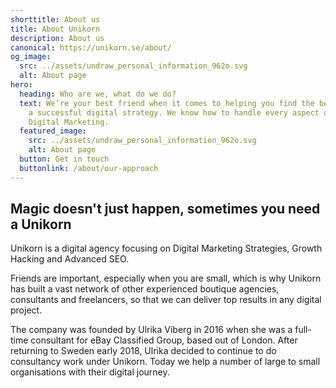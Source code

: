 ```yaml
---
shorttitle: About us
title: About Unikorn
description: About us
canonical: https://unikorn.se/about/
og_image:
  src: ../assets/undraw_personal_information_962o.svg
  alt: About page
hero:
  heading: Who are we, what do we do?
  text: We’re your best friend when it comes to helping you find the best path to
    a successful digital strategy. We know how to handle every aspect of your
    Digital Marketing.
  featured_image:
    src: ../assets/undraw_personal_information_962o.svg
    alt: About page
  button: Get in touch
  buttonlink: /about/our-approach
---
```

## Magic doesn't just happen, sometimes you need a Unikorn

Unikorn is a digital agency focusing on Digital Marketing Strategies, Growth Hacking and Advanced SEO.

Friends are important, especially when you are small, which is why Unikorn has built a vast network of other experienced boutique agencies, consultants and freelancers, so that we can deliver top results in any digital project.

The company was founded by Ulrika Viberg in 2016 when she was a full-time consultant for eBay Classified Group, based out of London. After returning to Sweden early 2018, Ulrika decided to continue to do consultancy work under Unikorn. Today we help a number of large to small organisations with their digital journey.